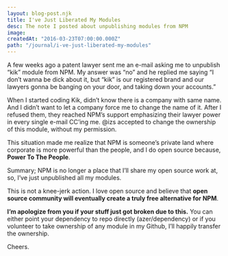 ```yaml
---
layout: blog-post.njk
title: I've Just Liberated My Modules
desc: The note I posted about unpublishing modules from NPM
image:
createdAt: "2016-03-23T07:00:00.000Z"
path: "/journal/i-ve-just-liberated-my-modules"
---
```


A few weeks ago a patent lawyer sent me an e-mail asking me to unpublish “kik” module from NPM. My answer was “no” and he replied me saying “I don’t wanna be dick about it, but “kik” is our registered brand and our lawyers gonna be banging on your door, and taking down your accounts.”

When I started coding Kik, didn’t know there is a company with same name. And I didn’t want to let a company force me to change the name of it. After I refused them, they reached NPM’s support emphasizing their lawyer power in every single e-mail CC’ing me. @izs accepted to change the ownership of this module, without my permission.

This situation made me realize that NPM is someone’s private land where corporate is more powerful than the people, and I do open source because, **Power To The People**.

Summary; NPM is no longer a place that I’ll share my open source work at, so, I’ve just unpublished all my modules.

This is not a knee-jerk action. I love open source and believe that **open source community will eventually create a truly free alternative for NPM**.

**I’m apologize from you if your stuff just got broken due to this.** You can either point your dependency to repo directly (azer/dependency) or if you volunteer to take ownership of any module in my Github, I’ll happily transfer the ownership.

Cheers.
